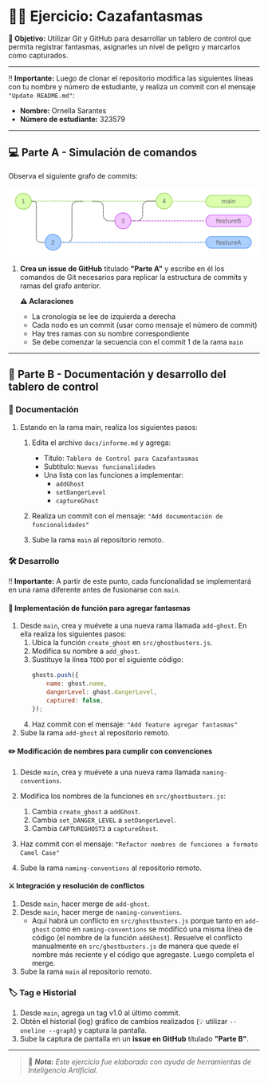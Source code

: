 # 👻🚫 **Ejercicio: Cazafantasmas**   

**🎯 Objetivo:** Utilizar Git y GitHub para desarrollar un tablero de control que permita registrar fantasmas, asignarles un nivel de peligro y marcarlos como capturados.

---

‼️ **Importante:** Luego de clonar el repositorio modifica las siguientes líneas con tu nombre y número de estudiante, y realiza un commit con el mensaje `"Update README.md"`:

- **Nombre:** Ornella Sarantes  
- **Número de estudiante:** 323579  

---

## 💻 **Parte A - Simulación de comandos** 

Observa el siguiente grafo de commits:

![Grafo de commits](./assets/grafo.png)	

1. **Crea un issue de GitHub** titulado **"Parte A"** y escribe en él los comandos de Git necesarios para replicar la estructura de commits y ramas del grafo anterior.
 
    **⚠️ Aclaraciones**
    - La cronología se lee de izquierda a derecha
    - Cada nodo es un commit (usar como mensaje el número de commit)
    - Hay tres ramas con su nombre correspondiente
    - Se debe comenzar la secuencia con el commit 1 de la rama `main`
---

## 👻 **Parte B - Documentación y desarrollo del tablero de control**  

### 📄 Documentación
1. Estando en la rama main, realiza los siguientes pasos:

   1. Edita el archivo `docs/informe.md` y agrega:  
      - Título: `Tablero de Control para Cazafantasmas`  
      - Subtítulo: `Nuevas funcionalidades`  
      - Una lista con las funciones a implementar:  
        - `addGhost`  
        - `setDangerLevel`  
        - `captureGhost`  

   2. Realiza un commit con el mensaje: `"Add documentación de funcionalidades"`

   3. Sube la rama `main` al repositorio remoto.  

### 🛠️ Desarrollo

‼️ **Importante:** A partir de este punto, cada funcionalidad se implementará en una rama diferente antes de fusionarse con `main`.

#### 👻 Implementación de función para agregar fantasmas
 1.  Desde `main`, crea y muévete a una nueva rama llamada `add-ghost`. En ella realiza los siguientes pasos:
     1. Ubica la función `create_ghost` en `src/ghostbusters.js`.
     2. Modifica su nombre a `add_ghost`.
     3. Sustituye la línea `TODO` por el siguiente código:
         ```javascript
         ghosts.push({
             name: ghost.name,
             dangerLevel: ghost.dangerLevel,
             captured: false,
         });
         ```
     4. Haz commit con el mensaje:  `"Add feature agregar fantasmas"`
 2. Sube la rama `add-ghost` al repositorio remoto.  

#### ✏️ Modificación de nombres para cumplir con convenciones 
  
1. Desde `main`, crea y muévete a una nueva rama llamada `naming-conventions`.  
2. Modifica los nombres de la funciones en `src/ghostbusters.js`:
   1. Cambia `create_ghost` a `addGhost`.
   2. Cambia `set_DANGER_LEVEL` a `setDangerLevel`.
   2. Cambia `CAPTUREGHOST3` a `captureGhost`.
   
3. Haz commit con el mensaje:  `"Refactor nombres de funciones a formato Camel Case"`
4. Sube la rama `naming-conventions` al repositorio remoto.  

#### ⚔️ Integración y resolución de conflictos

1. Desde `main`, hacer merge de `add-ghost`.
2. Desde `main`, hacer merge de `naming-conventions`.
   - Aquí habrá un conflicto en `src/ghostbusters.js` porque tanto en `add-ghost` como en `naming-conventions` se modificó una misma línea de código (el nombre de la función `addGhost`). Resuelve el conflicto manualmente en `src/ghostbusters.js` de manera que quede el nombre más reciente y el código que agregaste. Luego completa el merge.
1. Sube la rama `main` al repositorio remoto.  

### 🏷️ Tag e Historial

1. Desde `main`, agrega un tag v1.0 al último commit.
2. Obtén el historial (log) gráfico de cambios realizados (💡 utilizar `--oneline --graph`) y captura la pantalla.
3. Sube la captura de pantalla en un **issue en GitHub** titulado **"Parte B"**.  

---

> 📌 ***Nota:*** *Este ejercicio fue elaborado con ayuda de herramientas de Inteligencia Artificial.*